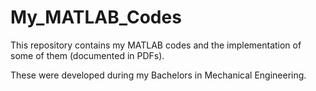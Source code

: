 # My_MATLAB_Codes
This repository contains my MATLAB codes and the implementation of some of them (documented in PDFs). 


These were developed during my Bachelors in Mechanical Engineering.
